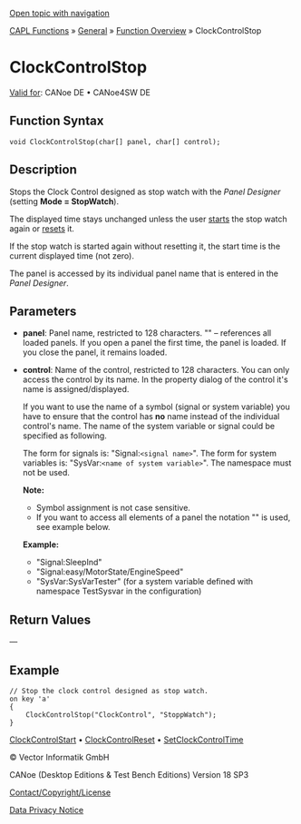 [Open topic with navigation](../../../../../CANoeDEFamily.htm#Topics/CAPLFunctions/Other/Functions/CAPLfunctionClockControlStop.md)

[CAPL Functions](../../CAPLfunctions.md) » [General](../CAPLGeneralStartPage.md) » [Function Overview](../CAPLfunctionsGeneralOverview.md) » ClockControlStop

# ClockControlStop

[Valid for](../../../Shared/FeatureAvailability.md): CANoe DE • CANoe4SW DE

## Function Syntax

```plaintext
void ClockControlStop(char[] panel, char[] control);
```

## Description

Stops the Clock Control designed as stop watch with the *Panel Designer* (setting **Mode = StopWatch**).

The displayed time stays unchanged unless the user [starts](CAPLfunctionClockControlStart.md) the stop watch again or [resets](CAPLfunctionClockControlReset.md) it.

If the stop watch is started again without resetting it, the start time is the current displayed time (not zero).

The panel is accessed by its individual panel name that is entered in the *Panel Designer*.

## Parameters

- **panel**: Panel name, restricted to 128 characters. "" – references all loaded panels. If you open a panel the first time, the panel is loaded. If you close the panel, it remains loaded.
- **control**: Name of the control, restricted to 128 characters. You can only access the control by its name. In the property dialog of the control it's name is assigned/displayed.

  If you want to use the name of a symbol (signal or system variable) you have to ensure that the control has **no** name instead of the individual control's name. The name of the system variable or signal could be specified as following.

  The form for signals is: "Signal:`<signal name>`". The form for system variables is: "SysVar:`<name of system variable>`". The namespace must not be used.

  **Note:**
  - Symbol assignment is not case sensitive.
  - If you want to access all elements of a panel the notation "" is used, see example below.

  **Example:**
  - "Signal:SleepInd"
  - "Signal:easy/MotorState/EngineSpeed"
  - "SysVar:SysVarTester" (for a system variable defined with namespace TestSysvar in the configuration)

## Return Values

—

## Example

```plaintext
// Stop the clock control designed as stop watch.
on key 'a'
{
    ClockControlStop("ClockControl", "StoppWatch");
}
```

[ClockControlStart](CAPLfunctionClockControlStart.md) • [ClockControlReset](CAPLfunctionClockControlReset.md) • [SetClockControlTime](CAPLfunctionSetClockControlTime.md)

© Vector Informatik GmbH

CANoe (Desktop Editions & Test Bench Editions) Version 18 SP3

[Contact/Copyright/License](../../../Shared/ContactCopyrightLicense.md)

[Data Privacy Notice](https://www.vector.com/int/en/company/get-info/privacy-policy/)
